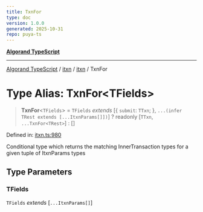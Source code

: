 ```yaml
---
title: TxnFor
type: doc
version: 1.0.0
generated: 2025-10-31
repo: puya-ts
---
```

[**Algorand TypeScript**](../../../../README.md)

***

[Algorand TypeScript](../../../../modules.md) / [itxn](../../../README.md) / [itxn](../README.md) / TxnFor

# Type Alias: TxnFor\<TFields\>

> **TxnFor**\<`TFields`\> = `TFields` *extends* \[\{ `submit`: `TTxn`; \}, `...(infer TRest extends [...ItxnParams[]])`\] ? readonly \[`TTxn`, `...TxnFor<TRest>`\] : \[\]

Defined in: [itxn.ts:980](https://github.com/algorandfoundation/puya-ts/blob/main/packages/algo-ts/src/itxn.ts#L980)

Conditional type which returns the matching InnerTransaction types for a given tuple of ItxnParams types

## Type Parameters

### TFields

`TFields` *extends* \[`...ItxnParams[]`\]
